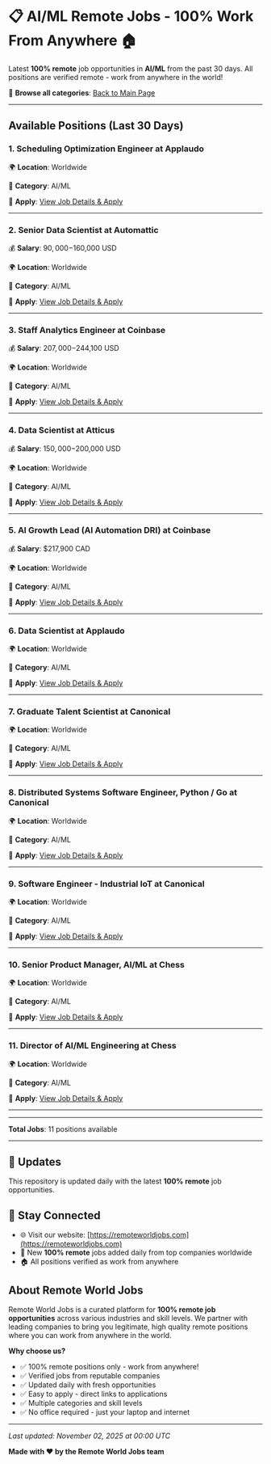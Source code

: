 # 📋 AI/ML Remote Jobs - 100% Work From Anywhere 🏠

Latest **100% remote** job opportunities in **AI/ML** from the past 30 days. All positions are verified remote - work from anywhere in the world!

🔗 **Browse all categories**: [Back to Main Page](README.md)

---

## Available Positions (Last 30 Days)

### 1. Scheduling Optimization Engineer at Applaudo

🌍 **Location**: Worldwide

📍 **Category**: AI/ML

🔗 **Apply**: [View Job Details & Apply](https://remoteworldjobs.com/scheduling-optimization-engineer-applaudo)

---

### 2. Senior Data Scientist at Automattic

💰 **Salary**: $90,000-$160,000 USD

🌍 **Location**: Worldwide

📍 **Category**: AI/ML

🔗 **Apply**: [View Job Details & Apply](https://remoteworldjobs.com/senior-data-scientist-automattic)

---

### 3. Staff Analytics Engineer at Coinbase

💰 **Salary**: $207,000-$244,100 USD

🌍 **Location**: Worldwide

📍 **Category**: AI/ML

🔗 **Apply**: [View Job Details & Apply](https://remoteworldjobs.com/staff-analytics-engineer-coinbase)

---

### 4. Data Scientist at Atticus

💰 **Salary**: $150,000-$200,000 USD

🌍 **Location**: Worldwide

📍 **Category**: AI/ML

🔗 **Apply**: [View Job Details & Apply](https://remoteworldjobs.com/data-scientist-atticus)

---

### 5. AI Growth Lead (AI Automation DRI) at Coinbase

💰 **Salary**: $217,900 CAD

🌍 **Location**: Worldwide

📍 **Category**: AI/ML

🔗 **Apply**: [View Job Details & Apply](https://remoteworldjobs.com/ai-growth-lead-coinbase)

---

### 6. Data Scientist at Applaudo

🌍 **Location**: Worldwide

📍 **Category**: AI/ML

🔗 **Apply**: [View Job Details & Apply](https://remoteworldjobs.com/data-scientist-applaudo)

---

### 7. Graduate Talent Scientist at Canonical

🌍 **Location**: Worldwide

📍 **Category**: AI/ML

🔗 **Apply**: [View Job Details & Apply](https://remoteworldjobs.com/graduate-talent-scientist-canonical)

---

### 8. Distributed Systems Software Engineer, Python / Go at Canonical

🌍 **Location**: Worldwide

📍 **Category**: AI/ML

🔗 **Apply**: [View Job Details & Apply](https://remoteworldjobs.com/distributed-systems-software-engineer-python-go-canonical)

---

### 9. Software Engineer - Industrial IoT at Canonical

🌍 **Location**: Worldwide

📍 **Category**: AI/ML

🔗 **Apply**: [View Job Details & Apply](https://remoteworldjobs.com/software-engineer-industrial-iot-canonical)

---

### 10. Senior Product Manager, AI/ML at Chess

🌍 **Location**: Worldwide

📍 **Category**: AI/ML

🔗 **Apply**: [View Job Details & Apply](https://remoteworldjobs.com/senior-product-manager-ai-ml-chess)

---

### 11. Director of AI/ML Engineering at Chess

🌍 **Location**: Worldwide

📍 **Category**: AI/ML

🔗 **Apply**: [View Job Details & Apply](https://remoteworldjobs.com/director-of-ai-ml-engineering-chess)

---


---

**Total Jobs**: 11 positions available

---

## 🔄 Updates

This repository is updated daily with the latest **100% remote** job opportunities.

## 📧 Stay Connected

- 🌐 Visit our website: [https://remoteworldjobs.com](https://remoteworldjobs.com)
- 💼 New **100% remote** jobs added daily from top companies worldwide
- 🏠 All positions verified as work from anywhere

## About Remote World Jobs

Remote World Jobs is a curated platform for **100% remote job opportunities** across various industries and skill levels. We partner with leading companies to bring you legitimate, high quality remote positions where you can work from anywhere in the world.

**Why choose us?**
- ✅ 100% remote positions only - work from anywhere!
- ✅ Verified jobs from reputable companies
- ✅ Updated daily with fresh opportunities
- ✅ Easy to apply - direct links to applications
- ✅ Multiple categories and skill levels
- ✅ No office required - just your laptop and internet

---

_Last updated: November 02, 2025 at 00:00 UTC_

**Made with ❤️ by the Remote World Jobs team**
